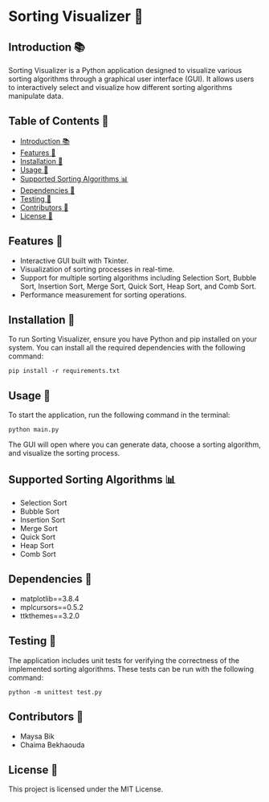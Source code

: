 # Sorting Visualizer 🔄

## Introduction 📚

Sorting Visualizer is a Python application designed to visualize various sorting algorithms through a graphical user
interface (GUI). It allows users to interactively select and visualize how different sorting algorithms manipulate data.

## Table of Contents 📑

- [Introduction 📚](#introduction-)
- [Features 🌟](#features-)
- [Installation 🔧](#installation-)
- [Usage 🚀](#usage-)
- [Supported Sorting Algorithms 📊](#supported-sorting-algorithms-)
- [Dependencies 📌](#dependencies-)
- [Testing 🧪](#testing-)
- [Contributors 👥](#contributors-)
- [License 📄](#license-)

## Features 🌟

- Interactive GUI built with Tkinter.
- Visualization of sorting processes in real-time.
- Support for multiple sorting algorithms including Selection Sort, Bubble Sort, Insertion Sort, Merge Sort, Quick Sort,
  Heap Sort, and Comb Sort.
- Performance measurement for sorting operations.

## Installation 🔧

To run Sorting Visualizer, ensure you have Python and pip installed on your system. You can install all the required
dependencies with the following command:

```
pip install -r requirements.txt
```

## Usage 🚀

To start the application, run the following command in the terminal:

```
python main.py
```

The GUI will open where you can generate data, choose a sorting algorithm, and visualize the sorting process.

## Supported Sorting Algorithms 📊

- Selection Sort
- Bubble Sort
- Insertion Sort
- Merge Sort
- Quick Sort
- Heap Sort
- Comb Sort

## Dependencies 📌

- matplotlib==3.8.4
- mplcursors==0.5.2
- ttkthemes==3.2.0

## Testing 🧪

The application includes unit tests for verifying the correctness of the implemented sorting algorithms. These tests can
be run with the following command:

```
python -m unittest test.py
```

## Contributors 👥

- Maysa Bik
- Chaima Bekhaouda

## License 📄

This project is licensed under the MIT License.
